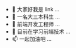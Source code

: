 - 👋 大家好我是 link ...
- 👀 一名大三本科生 ...
- 🌱 前端开发工程师 ...
- 💞️ 目前在学习前端技术 ...
- 📫 一起加油吧 ...

<!---
swalTLi/swalTLi is a ✨ special ✨ repository because its `README.md` (this file) appears on your GitHub profile.
You can click the Preview link to take a look at your changes.
--->
